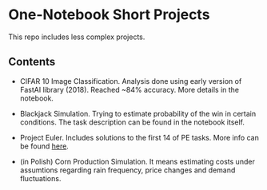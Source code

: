 # One-Notebook Short Projects
This repo includes less complex projects.

## Contents
* CIFAR 10 Image Classification. Analysis done using early version of FastAI library (2018). Reached ~84% accuracy. More details in the notebook.

* Blackjack Simulation. Trying to estimate probability of the win in certain conditions. The task description can be found in the notebook itself. 

* Project Euler. Includes solutions to the first 14 of PE tasks. More info can be found [here](https://projecteuler.net/).

* (in Polish) Corn Production Simulation. It means estimating costs under assumtions regarding rain frequency, price changes and demand fluctuations.